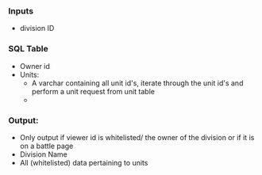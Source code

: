 
### Inputs
* division ID

### SQL Table
* Owner id
* Units:
	* A varchar containing all unit id's, iterate through the unit id's and perform a unit request from unit table
	*      

### Output:
* Only output if viewer id is whitelisted/ the owner of the division or if it is on a battle page
* Division Name
* All (whitelisted) data pertaining to units